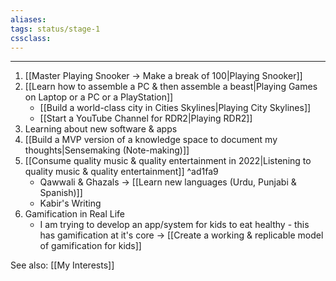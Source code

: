 ```yaml
---
aliases:
tags: status/stage-1 
cssclass:
---
```

---

1. [[Master Playing Snooker → Make a break of 100|Playing Snooker]]
2. [[Learn how to assemble a PC & then assemble a beast|Playing Games on Laptop or a PC or a PlayStation]]
	- [[Build a world-class city in Cities Skylines|Playing City Skylines]]
	- [[Start a YouTube Channel for RDR2|Playing RDR2]]
3. Learning about new software & apps 
4. [[Build a MVP version of a knowledge space to document my thoughts|Sensemaking (Note-making)]]
5. [[Consume quality music & quality entertainment in 2022|Listening to quality music & quality entertainment]] ^ad1fa9
	- Qawwali & Ghazals → [[Learn new languages (Urdu, Punjabi & Spanish)]]
	- Kabir's Writing 
6. Gamification in Real Life
	- I am trying to develop an app/system for kids to eat healthy - this has gamification at it's core → [[Create a working & replicable model of gamification for kids]]


See also:
[[My Interests]]